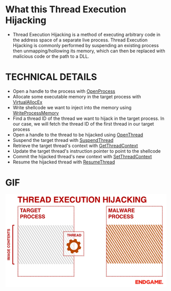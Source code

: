 # What this Thread Execution Hijacking
* Thread Execution Hijacking is a method of executing arbitrary code in the address space of a separate live process. Thread Execution Hijacking is commonly performed by suspending an existing process then unmapping/hollowing its memory, which can then be replaced with malicious code or the path to a DLL.
# TECHNICAL DETAILS
* Open a handle to the process with [OpenProcess](https://learn.microsoft.com/en-us/windows/win32/api/processthreadsapi/nf-processthreadsapi-openprocess)
* Allocate some executable memory in the target process with [VirtualAllocEx](https://learn.microsoft.com/en-us/windows/win32/api/memoryapi/nf-memoryapi-virtualallocex)
* Write shellcode we want to inject into the memory using [WriteProcessMemory](https://learn.microsoft.com/en-us/windows/win32/api/memoryapi/nf-memoryapi-writeprocessmemory)
* Find a thread ID of the thread we want to hijack in the target process. In our case, we will fetch the thread ID of the first thread in our target process
* Open a handle to the thread to be hijacked using [OpenThread](https://learn.microsoft.com/en-us/windows/win32/api/processthreadsapi/nf-processthreadsapi-openthread)
* Suspend the target thread with [SuspendThread](https://learn.microsoft.com/en-us/windows/win32/api/processthreadsapi/nf-processthreadsapi-suspendthread)
* Retrieve the target thread's context with [GetThreadContext](https://learn.microsoft.com/en-us/windows/win32/api/processthreadsapi/nf-processthreadsapi-getthreadcontext)
* Update the target thread's instruction pointer to point to the shellcode
* Commit the hijacked thread's new context with [SetThreadContext](https://learn.microsoft.com/en-us/windows/win32/api/processthreadsapi/nf-processthreadsapi-setthreadcontext)
* Resume the hijacked thread with [ResumeThread](https://learn.microsoft.com/en-us/windows/win32/api/processthreadsapi/nf-processthreadsapi-resumethread)
# GIF
![Alt Text Here](https://raw.githubusercontent.com/Kara-4search/ProjectPics/main/ThreadHijacking_gif.gif)
